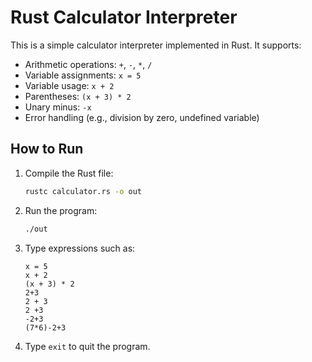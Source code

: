 # Rust Calculator Interpreter

This is a simple calculator interpreter implemented in Rust. It supports:

- Arithmetic operations: `+`, `-`, `*`, `/`
- Variable assignments: `x = 5`
- Variable usage: `x + 2`
- Parentheses: `(x + 3) * 2`
- Unary minus: `-x`
- Error handling (e.g., division by zero, undefined variable)

## How to Run

1. Compile the Rust file:
   ```bash
   rustc calculator.rs -o out
   ```

2. Run the program:
   ```bash
   ./out
   ```

3. Type expressions such as:
   ```
   x = 5
   x + 2
   (x + 3) * 2
   2+3
   2 + 3
   2 +3
   -2+3
   (7*6)-2+3
   ```

4. Type `exit` to quit the program.